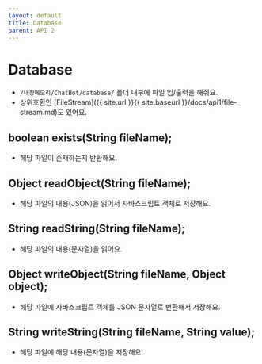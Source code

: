 ```yaml
---
layout: default
title: Database
parent: API 2
---
```


# Database
* `/내장메모리/ChatBot/database/` 폴더 내부에 파일 입/출력을 해줘요.
* 상위호환인 [FileStream]({{ site.url }}{{ site.baseurl }}/docs/api1/file-stream.md)도 있어요.

## boolean exists(String fileName);
* 해당 파일이 존재하는지 반환해요.

## Object readObject(String fileName);
* 해당 파일의 내용(JSON)을 읽어서 자바스크립트 객체로 저장해요.

## String readString(String fileName);
* 해당 파일의 내용(문자열)을 읽어요.

## Object writeObject(String fileName, Object object);
* 해당 파일에 자바스크립트 객체를 JSON 문자열로 변환해서 저장해요.

## String writeString(String fileName, String value);
* 해당 파일에 해당 내용(문자열)을 저장해요.
